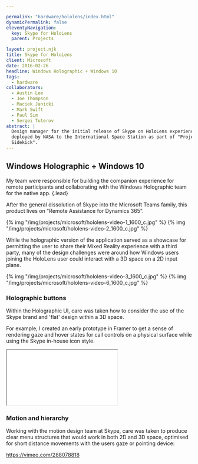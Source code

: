 ```yaml
---

permalink: "hardware/hololens/index.html"
dynamicPermalink: false
eleventyNavigation:
  key: Skype for HoloLens
  parent: Projects

layout: project.njk
title: Skype for HoloLens
client: Microsoft
date: 2016-02-26
headline: Windows Holographic + Windows 10
tags: 
  - hardware
collaborators:
  - Austin Lee
  - Joe Thompson
  - Maciek Janicki
  - Mark Swift
  - Paul Sim
  - Sergei Tuterov 
abstract: |
  Design manager for the initial release of Skype on HoloLens experience,
  deployed by NASA to the International Space Station as part of "Project
  Sidekick".
---
```


## Windows Holographic + Windows 10

My team were responsible for building the companion experience for remote
participants and collaborating with the Windows Holographic team for the native
app.
{.lead}

After the general dissolution of Skype into the Microsoft Teams family, this
product lives on "Remote Assistance for Dynamics 365".

{% img "/img/projects/microsoft/hololens-video-1_1600_c.jpg" %}
{% img "/img/projects/microsoft/hololens-video-2_1600_c.jpg" %}

While the holographic version of the application served as a showcase for
permitting the user to share their Mixed Reality experience with a third party,
many of the design challenges were around how Windows users joining the HoloLens
user could interact with a 3D space on a 2D input plane.

{% img "/img/projects/microsoft/hololens-video-3_1600_c.jpg" %}
{% img "/img/projects/microsoft/hololens-video-6_1600_c.jpg" %}

### Holographic buttons

Within the Holographic UI, care was taken how to consider the use of the Skype
brand and 'flat' design within a 3D space.

For example, I created an early prototype in Framer to get a sense of rendering
gaze and hover states for call controls on a physical surface while using the
Skype in-house icon style.

<div class="embed-responsive embed-responsive-16by9 mb-5">
    <iframe src="/framer/hololens/index.html" class="embed-responsive-item">
    </iframe>
</div>

### Motion and hierarchy

Working with the motion design team at Skype, care was taken to produce clear
menu structures that would work in both 2D and 3D space, optimised for short
distance movements with the users gaze or pointing device:

https://vimeo.com/288078818

